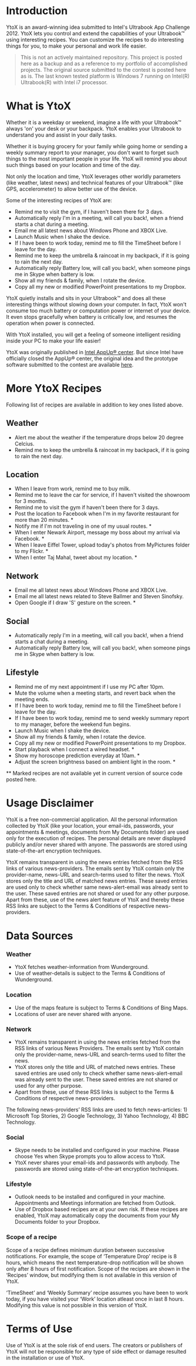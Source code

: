 # Introduction

YtoX is an award-winning idea submitted to Intel's Ultrabook App Challenge 2012. YtoX lets you control and extend the capabilities of your Ultrabook™ using interesting recipes. You can customize the recipes to do interesting things for you, to make your personal and work life easier.

> This is not an actively maintained repository. This project is posted here as a backup and as a reference to my portfolio of accomplished projects. The original source submitted to the contest is posted here as is. The last known tested platform is Windows 7 running on Intel(R) Ultrabook(R) with Intel i7 processor.

# What is YtoX

Whether it is a weekday or weekend, imagine a life with your Ultrabook™ always 'on' your desk or your backpack. YtoX enables your Ultrabook to understand you and assist in your daily tasks.

Whether it is buying grocery for your family while going home or sending a weekly summary report to your manager, you don't want to forget such things to the most important people in your life. YtoX will remind you about such things based on your location and time of the day.

Not only the location and time, YtoX leverages other worldly parameters (like weather, latest news) and technical features of your Ultrabook™ (like GPS, accelerometer) to allow better use of the device.

Some of the interesting recipes of YtoX are:

* Remind me to visit the gym, if I haven't been there for 3 days.
* Automatically reply I'm in a meeting, will call you back!, when a friend starts a chat during a meeting.
* Email me all latest news about Windows Phone and XBOX Live.
* Launch Music when I shake the device.
* If I have been to work today, remind me to fill the TimeSheet before I leave for the day.
* Remind me to keep the umbrella & raincoat in my backpack, if it is going to rain the next day.
* Automatically reply Battery low, will call you back!, when someone pings me in Skype when battery is low.
* Show all my friends & family, when I rotate the device.
* Copy all my new or modified PowerPoint presentations to my Dropbox.

YtoX quietly installs and sits in your Ultrabook™ and does all these interesting things without slowing down your computer. In fact, YtoX won't consume too much battery or computation power or internet of your device. It even stops gracefully when battery is critically low, and resumes the operation when power is connected.

With YtoX installed, you will get a feeling of someone intelligent residing inside your PC to make your life easier!

YtoX was originally published in [Intel AppUp® center](http://www.appup.com/app-details/ytox). But since Intel have officially closed the AppUp® center, the original idea and the prototype software submitted to the contest are available [here](Documents/YtoX-CodeProject.pdf).

# More YtoX Recipes

Following list of recipes are available in addition to key ones listed above.

## Weather

* Alert me about the weather if the temperature drops below 20 degree Celcius.
* Remind me to keep the umbrella & raincoat in my backpack, if it is going to rain the next day.

## Location

* When I leave from work, remind me to buy milk.
* Remind me to leave the car for service, if I haven't visited the showroom for 3 months.
* Remind me to visit the gym if haven't been there for 3 days.
* Post the location to Facebook when I'm in my favorite restaurant for more than 20 minutes. *
* Notify me if I'm not traveling in one of my usual routes. *
* When I enter Newark Airport, message my boss about my arrival via Facebook. *
* When I leave Eiffel Tower, upload today's photos from MyPictures folder to my Flickr. *
* When I enter Taj Mahal, tweet about my location. *

## Network

* Email me all latest news about Windows Phone and XBOX Live.
* Email me all latest news related to Steve Ballmer and Steven Sinofsky.
* Open Google if I draw 'S' gesture on the screen. *

## Social

* Automatically reply I'm in a meeting, will call you back!, when a friend starts a chat during a meeting.
* Automatically reply Battery low, will call you back!, when someone pings me in Skype when battery is low.

## Lifestyle

* Remind me of my next appointment if I use my PC after 10pm.
* Mute the volume when a meeting starts, and revert back when the meeting ends.
* If I have been to work today, remind me to fill the TimeSheet before I leave for the day.
* If I have been to work today, remind me to send weekly summary report to my manager, before the weekend fun begins.
* Launch Music when I shake the device.
* Show all my friends & family, when I rotate the device.
* Copy all my new or modified PowerPoint presentations to my Dropbox.
* Start playback when I connect a wired headset. *
* Show my horoscope prediction everyday at 10am. *
* Adjust the screen brightness based on ambient light in the room. *

** Marked recipes are not available yet in current version of source code posted here.

# Usage Disclaimer

YtoX is a free non-commercial application. All the personal information collected by YtoX (like your location, your email-ids, passwords, your appointments & meetings, documents from My Documents folder) are used only for the execution of recipes. The personal details are never displayed publicly and/or never shared with anyone. The passwords are stored using state-of-the-art encryption techniques.

YtoX remains transparent in using the news entries fetched from the RSS links of various news-providers. The emails sent by YtoX contain only the provider-name, news-URL and search-terms used to filter the news. YtoX stores only the title and URL of matched news entries. These saved entries are used only to check whether same news-alert-email was already sent to the user. These saved entries are not shared or used for any other purpose. Apart from these, use of the news alert feature of YtoX and thereby these RSS links are subject to the Terms & Conditions of respective news-providers.

# Data Sources

### Weather

* YtoX fetches weather-information from Wunderground.
* Use of weather-details is subject to the Terms & Conditions of Wunderground.

### Location

* Use of the maps feature is subject to Terms & Conditions of Bing Maps.
* Locations of user are never shared with anyone.

### Network

* YtoX remains transparent in using the news entries fetched from the RSS links of various News Providers. The emails sent by YtoX contain only the provider-name, news-URL and search-terms used to filter the news.
* YtoX stores only the title and URL of matched news entries. These saved entries are used only to check whether same news-alert-email was already sent to the user. These saved entries are not shared or used for any other purpose.
* Apart from these, use of these RSS links is subject to the Terms & Conditions of respective news-providers.

The following news-providers’ RSS links are used to fetch news-articles: 1) Microsoft Top Stories, 2) Google Technology, 3) Yahoo Technology, 4) BBC Technology.

### Social

* Skype needs to be installed and configured in your machine. Please choose Yes when Skype prompts you to allow access to YtoX.
* YtoX never shares your email-ids and passwords with anybody. The passwords are stored using state-of-the-art encryption techniques.

### Lifestyle

* Outlook needs to be installed and configured in your machine. Appointments and Meetings information are fetched from Outlook.
* Use of Dropbox based recipes are at your own risk. If these recipes are enabled, YtoX may automatically copy the documents from your My Documents folder to your Dropbox.

### Scope of a recipe

Scope of a recipe defines minimum duration between successive notifications. For example, the scope of ‘Temperature Drop’ recipe is 8 hours, which means the next temperature-drop notification will be shown only after 8 hours of first notification.
Scope of the recipes are shown in the ‘Recipes’ window, but modifying them is not available in this version of YtoX.

‘TimeSheet’ and ‘Weekly Summary’ recipe assumes you have been to work today, if you have visited your ‘Work’ location atleast once in last 8 hours. Modifying this value is not possible in this version of YtoX.

# Terms of Use

Use of YtoX is at the sole risk of end users. The creators or publishers of YtoX will not be responsible for any type of side effect or damage resulted in the installation or use of YtoX.
